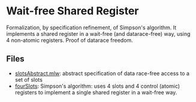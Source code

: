 # Wait-free Shared Register

Formalization, by specification refinement, of Simpson's algorithm.
It implements a shared register in a wait-free (and datarace-free)
way, using 4 non-atomic registers. Proof of datarace freedom.

## Files 

  * [slotsAbstract.mlw](slotsAbstract.mlw.mlw): abstract specification
    of data race-free access to a set of slots
  * [fourSlots](fourSlots.mlw): Simpson's algorithm: uses 4 slots and
    4 control (atomic) registers to implement a single shared register
    in a wait-free way. 
	

